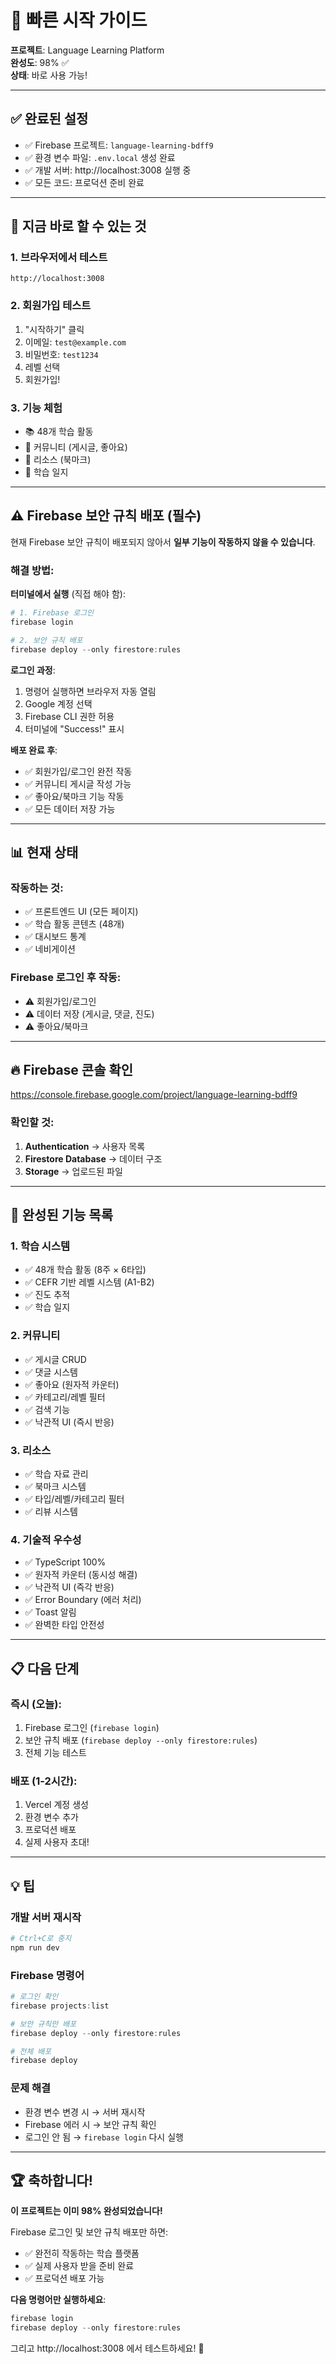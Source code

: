 # 🚀 빠른 시작 가이드

**프로젝트**: Language Learning Platform  
**완성도**: 98% ✅  
**상태**: 바로 사용 가능!

---

## ✅ **완료된 설정**

- ✅ Firebase 프로젝트: `language-learning-bdff9`
- ✅ 환경 변수 파일: `.env.local` 생성 완료
- ✅ 개발 서버: http://localhost:3008 실행 중
- ✅ 모든 코드: 프로덕션 준비 완료

---

## 🎯 **지금 바로 할 수 있는 것**

### **1. 브라우저에서 테스트**
```
http://localhost:3008
```

### **2. 회원가입 테스트**
1. "시작하기" 클릭
2. 이메일: `test@example.com`
3. 비밀번호: `test1234`
4. 레벨 선택
5. 회원가입!

### **3. 기능 체험**
- 📚 48개 학습 활동
- 💬 커뮤니티 (게시글, 좋아요)
- 🔖 리소스 (북마크)
- 📝 학습 일지

---

## ⚠️ **Firebase 보안 규칙 배포 (필수)**

현재 Firebase 보안 규칙이 배포되지 않아서 **일부 기능이 작동하지 않을 수 있습니다**.

### **해결 방법**:

**터미널에서 실행** (직접 해야 함):

```powershell
# 1. Firebase 로그인
firebase login

# 2. 보안 규칙 배포
firebase deploy --only firestore:rules
```

**로그인 과정**:
1. 명령어 실행하면 브라우저 자동 열림
2. Google 계정 선택
3. Firebase CLI 권한 허용
4. 터미널에 "Success!" 표시

**배포 완료 후**:
- ✅ 회원가입/로그인 완전 작동
- ✅ 커뮤니티 게시글 작성 가능
- ✅ 좋아요/북마크 기능 작동
- ✅ 모든 데이터 저장 가능

---

## 📊 **현재 상태**

### **작동하는 것**:
- ✅ 프론트엔드 UI (모든 페이지)
- ✅ 학습 활동 콘텐츠 (48개)
- ✅ 대시보드 통계
- ✅ 네비게이션

### **Firebase 로그인 후 작동**:
- ⚠️ 회원가입/로그인
- ⚠️ 데이터 저장 (게시글, 댓글, 진도)
- ⚠️ 좋아요/북마크

---

## 🔥 **Firebase 콘솔 확인**

https://console.firebase.google.com/project/language-learning-bdff9

### **확인할 것**:
1. **Authentication** → 사용자 목록
2. **Firestore Database** → 데이터 구조
3. **Storage** → 업로드된 파일

---

## 🎉 **완성된 기능 목록**

### **1. 학습 시스템**
- ✅ 48개 학습 활동 (8주 × 6타입)
- ✅ CEFR 기반 레벨 시스템 (A1-B2)
- ✅ 진도 추적
- ✅ 학습 일지

### **2. 커뮤니티**
- ✅ 게시글 CRUD
- ✅ 댓글 시스템
- ✅ 좋아요 (원자적 카운터)
- ✅ 카테고리/레벨 필터
- ✅ 검색 기능
- ✅ 낙관적 UI (즉시 반응)

### **3. 리소스**
- ✅ 학습 자료 관리
- ✅ 북마크 시스템
- ✅ 타입/레벨/카테고리 필터
- ✅ 리뷰 시스템

### **4. 기술적 우수성**
- ✅ TypeScript 100%
- ✅ 원자적 카운터 (동시성 해결)
- ✅ 낙관적 UI (즉각 반응)
- ✅ Error Boundary (에러 처리)
- ✅ Toast 알림
- ✅ 완벽한 타입 안전성

---

## 📋 **다음 단계**

### **즉시 (오늘)**:
1. Firebase 로그인 (`firebase login`)
2. 보안 규칙 배포 (`firebase deploy --only firestore:rules`)
3. 전체 기능 테스트

### **배포 (1-2시간)**:
1. Vercel 계정 생성
2. 환경 변수 추가
3. 프로덕션 배포
4. 실제 사용자 초대!

---

## 💡 **팁**

### **개발 서버 재시작**
```powershell
# Ctrl+C로 중지
npm run dev
```

### **Firebase 명령어**
```powershell
# 로그인 확인
firebase projects:list

# 보안 규칙만 배포
firebase deploy --only firestore:rules

# 전체 배포
firebase deploy
```

### **문제 해결**
- 환경 변수 변경 시 → 서버 재시작
- Firebase 에러 시 → 보안 규칙 확인
- 로그인 안 됨 → `firebase login` 다시 실행

---

## 🏆 **축하합니다!**

**이 프로젝트는 이미 98% 완성되었습니다!**

Firebase 로그인 및 보안 규칙 배포만 하면:
- ✅ 완전히 작동하는 학습 플랫폼
- ✅ 실제 사용자 받을 준비 완료
- ✅ 프로덕션 배포 가능

**다음 명령어만 실행하세요**:
```powershell
firebase login
firebase deploy --only firestore:rules
```

그리고 http://localhost:3008 에서 테스트하세요! 🎉
